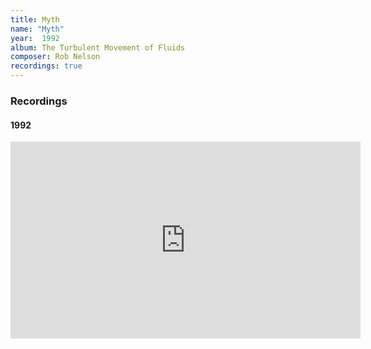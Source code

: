 ```yaml
---
title: Myth
name: "Myth"
year:  1992
album: The Turbulent Movement of Fluids
composer: Rob Nelson
recordings: true
---
```


<h3>Recordings</h3>

<h4>1992</h4>
<iframe width="560" height="315" src="https://www.youtube.com/embed/VdQyOhaDjYI" frameborder="0" allow="accelerometer; autoplay; encrypted-media; gyroscope; picture-in-picture" allowfullscreen></iframe>

